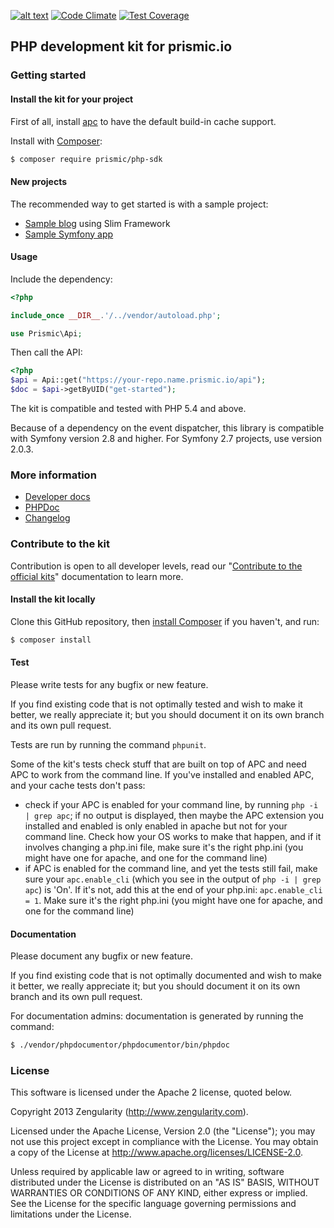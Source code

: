 [![alt text](https://travis-ci.org/prismicio/php-kit.png?branch=master "Travis build")](https://travis-ci.org/prismicio/php-kit)
[![Code Climate](https://codeclimate.com/github/prismicio/php-kit/badges/gpa.svg)](https://codeclimate.com/github/prismicio/php-kit)
[![Test Coverage](https://codeclimate.com/github/prismicio/php-kit/badges/coverage.svg)](https://codeclimate.com/github/prismicio/php-kit)

## PHP development kit for prismic.io

### Getting started

#### Install the kit for your project

First of all, install [apc](http://www.php.net/manual/en/ref.apc.php) to have the default build-in cache support.

Install with [Composer](https://getcomposer.org/doc/00-intro.md):

```bash
$ composer require prismic/php-sdk
```

#### New projects

The recommended way to get started is with a sample project:

* [Sample blog](https://github.com/prismicio/php-websitestarter) using Slim Framework
* [Sample Symfony app](https://github.com/prismicio/php-symfony-starter)

#### Usage

Include the dependency:

```php
<?php

include_once __DIR__.'/../vendor/autoload.php';

use Prismic\Api;

```

Then call the API:

```php
<?php
$api = Api::get("https://your-repo.name.prismic.io/api");
$doc = $api->getByUID("get-started");
```

The kit is compatible and tested with PHP 5.4 and above.

Because of a dependency on the event dispatcher, this library is compatible with Symfony version 2.8 and higher.
For Symfony 2.7 projects, use version 2.0.3.

### More information

* [Developer docs](https://developers.prismic.io/)
* [PHPDoc](http://prismicio.github.io/php-kit/)
* [Changelog](https://github.com/prismicio/php-kit/releases)

### Contribute to the kit

Contribution is open to all developer levels, read our "[Contribute to the official kits](https://developers.prismic.io/documentation/UszOeAEAANUlwFpp/contribute-to-the-official-kits)" documentation to learn more.

#### Install the kit locally

Clone this GitHub repository, then [install Composer](https://getcomposer.org/doc/00-intro.md) if you haven't, and run:

```bash
$ composer install
```

#### Test

Please write tests for any bugfix or new feature.

If you find existing code that is not optimally tested and wish to make it better, we really appreciate it; but you should document it on its own branch and its own pull request.

Tests are run by running the command `phpunit`.

Some of the kit's tests check stuff that are built on top of APC and need APC to work from the command line. If you've installed and enabled APC, and your cache tests don't pass:
 * check if your APC is enabled for your command line, by running `php -i | grep apc`; if no output is displayed, then maybe the APC extension you installed and enabled is only enabled in apache but not for your command line. Check how your OS works to make that happen, and if it involves changing a php.ini file, make sure it's the right php.ini (you might have one for apache, and one for the command line)
 * if APC is enabled for the command line, and yet the tests still fail, make sure your `apc.enable_cli` (which you see in the output of  `php -i | grep apc`) is 'On'. If it's not, add this at the end of your php.ini: `apc.enable_cli = 1`. Make sure it's the right php.ini (you might have one for apache, and one for the command line)

#### Documentation

Please document any bugfix or new feature.

If you find existing code that is not optimally documented and wish to make it better, we really appreciate it; but you should document it on its own branch and its own pull request.

For documentation admins: documentation is generated by running the command:

```bash
$ ./vendor/phpdocumentor/phpdocumentor/bin/phpdoc
```

### License

This software is licensed under the Apache 2 license, quoted below.

Copyright 2013 Zengularity (http://www.zengularity.com).

Licensed under the Apache License, Version 2.0 (the "License"); you may not use this project except in compliance with the License. You may obtain a copy of the License at http://www.apache.org/licenses/LICENSE-2.0.

Unless required by applicable law or agreed to in writing, software distributed under the License is distributed on an "AS IS" BASIS, WITHOUT WARRANTIES OR CONDITIONS OF ANY KIND, either express or implied. See the License for the specific language governing permissions and limitations under the License.
